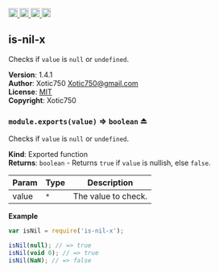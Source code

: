 <a href="https://travis-ci.org/Xotic750/is-nil-x"
   title="Travis status">
<img
   src="https://travis-ci.org/Xotic750/is-nil-x.svg?branch=master"
   alt="Travis status" height="18"/>
</a>
<a href="https://david-dm.org/Xotic750/is-nil-x"
   title="Dependency status">
<img src="https://david-dm.org/Xotic750/is-nil-x.svg"
   alt="Dependency status" height="18"/>
</a>
<a href="https://david-dm.org/Xotic750/is-nil-x#info=devDependencies"
   title="devDependency status">
<img src="https://david-dm.org/Xotic750/is-nil-x/dev-status.svg"
   alt="devDependency status" height="18"/>
</a>
<a href="https://badge.fury.io/js/is-nil-x" title="npm version">
<img src="https://badge.fury.io/js/is-nil-x.svg"
   alt="npm version" height="18"/>
</a>
<a name="module_is-nil-x"></a>

## is-nil-x
Checks if `value` is `null` or `undefined`.

**Version**: 1.4.1  
**Author**: Xotic750 <Xotic750@gmail.com>  
**License**: [MIT](&lt;https://opensource.org/licenses/MIT&gt;)  
**Copyright**: Xotic750  
<a name="exp_module_is-nil-x--module.exports"></a>

### `module.exports(value)` ⇒ <code>boolean</code> ⏏
Checks if `value` is `null` or `undefined`.

**Kind**: Exported function  
**Returns**: <code>boolean</code> - Returns `true` if `value` is nullish, else `false`.  

| Param | Type | Description |
| --- | --- | --- |
| value | <code>\*</code> | The value to check. |

**Example**  
```js
var isNil = require('is-nil-x');

isNil(null); // => true
isNil(void 0); // => true
isNil(NaN); // => false
```
